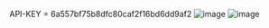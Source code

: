 API-KEY = 6a557bf75b8dfc80caf2f16bd6dd9af2
![image](https://github.com/user-attachments/assets/c69cf02b-b1fa-4aa3-a4bb-4e235fee0f35)
![image](https://github.com/user-attachments/assets/10877554-69e7-41a2-b515-d9d70422e7ac)

